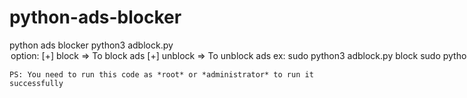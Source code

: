 # python-ads-blocker
python ads blocker
	python3 adblock.py <option>
		option: 
			[+] block => To block ads
			[+] unblock => To unblock ads
		ex: 
				 sudo python3 adblock.py block
				 sudo python3 adblock.py unblock

 	PS: You need to run this code as *root* or *administrator* to run it successfully 
